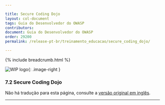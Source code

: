 ```yaml
---

title: Secure Coding Dojo
layout: col-document
tags: Guia do Desenvolvedor do OWASP
contributors:
document: Guia do Desenvolvedor do OWASP
order: 29200
permalink: /release-pt-br/treinamento_educacao/secure_coding_dojo/

---
```


{% include breadcrumb.html %}

<style type="text/css">
.image-right {
  height: 180px;
  display: block;
  margin-left: auto;
  margin-right: auto;
  float: right;
}
</style>

![WIP logo](../../../assets/images/dg_wip.png "Trabalho em andamento"){: .image-right }

### 7.2 Secure Coding Dojo

Não há tradução para esta página, consulte a [versão original em inglês][release0902].

----

[release0902]: https://github.com/OWASP/www-project-developer-guide/blob/main/draft/09-training-education/02-secure-coding-dojo.md
